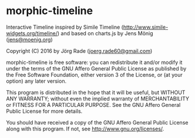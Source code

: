# morphic-timeline

Interactive Timeline
inspired by Simile Timeline (http://www.simile-widgets.org/timeline/) 
and based on charts.js by Jens Mönig (jens@moenig.org)

Copyright (C) 2016 by Jörg Rade (joerg.rade60@gmail.com)

morphic-timeline is free software: you can redistribute it and/or modify
it under the terms of the GNU Affero General Public License as
published by the Free Software Foundation, either version 3 of
the License, or (at your option) any later version.

This program is distributed in the hope that it will be useful,
but WITHOUT ANY WARRANTY; without even the implied warranty of
MERCHANTABILITY or FITNESS FOR A PARTICULAR PURPOSE.  See the
GNU Affero General Public License for more details.

You should have received a copy of the GNU Affero General Public License
along with this program.  If not, see <http://www.gnu.org/licenses/>.